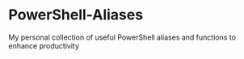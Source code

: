 # PowerShell-Aliases
My personal collection of useful PowerShell aliases and functions to enhance productivity
